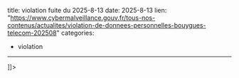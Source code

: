  
title: violation fuite du 2025-8-13
date: 2025-8-13
lien: "https://www.cybermalveillance.gouv.fr/tous-nos-contenus/actualites/violation-de-donnees-personnelles-bouygues-telecom-202508"
categories:
  - violation
---

]]>

